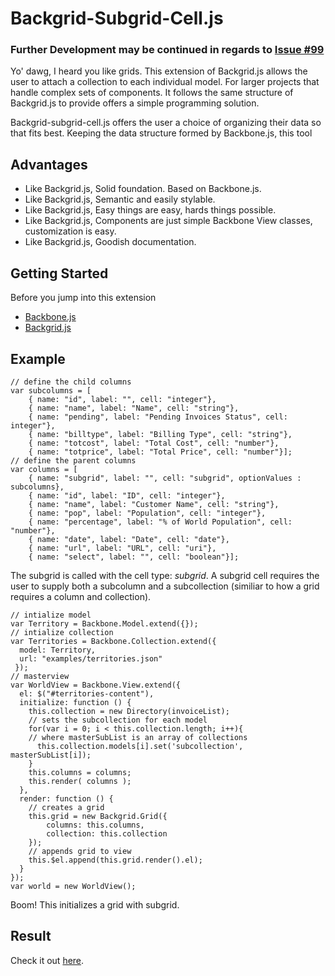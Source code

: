 # Backgrid-Subgrid-Cell.js

### Further Development may be continued in regards to [Issue #99](https://github.com/wyuenho/backgrid/issues/99)

Yo' dawg, I heard you like grids. This extension of Backgrid.js allows the user to attach a collection to each individual model. For larger projects that handle complex sets of components. It follows the same structure of Backgrid.js to provide offers a simple programming solution.

Backgrid-subgrid-cell.js offers the user a choice of organizing their data so that fits best. Keeping the data structure formed by Backbone.js, this tool

## Advantages

- Like Backgrid.js, Solid foundation. Based on Backbone.js.
- Like Backgrid.js, Semantic and easily stylable. 
- Like Backgrid.js, Easy things are easy, hards things possible.
- Like Backgrid.js, Components are just simple Backbone View classes, customization is easy.
- Like Backgrid.js, Goodish documentation.

## Getting Started

Before you jump into this extension
- [Backbone.js](http://documentcloud.github.com/backbone/)
- [Backgrid.js](http://wyuenho.github.com/backgrid/)

## Example
```
// define the child columns
var subcolumns = [ 
    { name: "id", label: "", cell: "integer"},
    { name: "name", label: "Name", cell: "string"}, 
    { name: "pending", label: "Pending Invoices Status", cell: integer"},
    { name: "billtype", label: "Billing Type", cell: "string"},
    { name: "totcost", label: "Total Cost", cell: "number"}, 
    { name: "totprice", label: "Total Price", cell: "number"}];
// define the parent columns
var columns = [
    { name: "subgrid", label: "", cell: "subgrid", optionValues : subcolumns},
    { name: "id", label: "ID", cell: "integer"},
    { name: "name", label: "Customer Name", cell: "string"},
    { name: "pop", label: "Population", cell: "integer"},
    { name: "percentage", label: "% of World Population", cell: "number"},
    { name: "date", label: "Date", cell: "date"},
    { name: "url", label: "URL", cell: "uri"},
    { name: "select", label: "", cell: "boolean"}];
```

The subgrid is called with the cell type: _subgrid_. A subgrid cell requires the user to supply both a subcolumn and a subcollection (similiar to how a grid requires a column and collection). 
```
// intialize model
var Territory = Backbone.Model.extend({});
// intialize collection
var Territories = Backbone.Collection.extend({
  model: Territory,
  url: "examples/territories.json"
 });
// masterview
var WorldView = Backbone.View.extend({
  el: $("#territories-content"),
  initialize: function () {
    this.collection = new Directory(invoiceList);
    // sets the subcollection for each model
    for(var i = 0; i < this.collection.length; i++){
    // where masterSubList is an array of collections
      this.collection.models[i].set('subcollection', masterSubList[i]);
    }
    this.columns = columns;
    this.render( columns );
  },
  render: function () {
    // creates a grid
    this.grid = new Backgrid.Grid({
        columns: this.columns,
        collection: this.collection
    });
    // appends grid to view
    this.$el.append(this.grid.render().el);
  }
});
var world = new WorldView();
```
Boom! This initializes a grid with subgrid. 

## Result
Check it out [here](http://DJCrossman.github.com/backgrid-subgrid-cell/).
